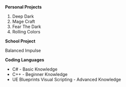 **Personal Projects**

1. Deep Dark
2. Mage Craft
3. Fear The Dark
4. Rolling Colors

**School Project**

Balanced Impulse

**Coding Languages**

- C# - Basic Knowledge
- C++ - Beginner Knowledge
- UE Blueprints Visual Scripting - Advanced Knowledge
